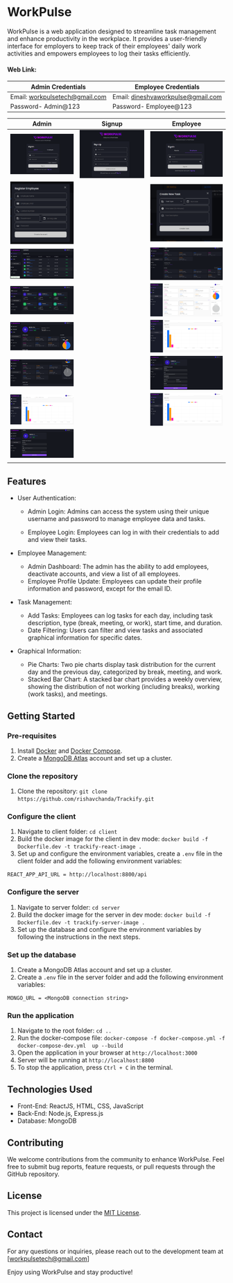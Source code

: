 # WorkPulse

WorkPulse is a web application designed to streamline task management and enhance productivity in the workplace. It provides a user-friendly interface for employers to keep track of their employees' daily work activities and empowers employees to log their tasks efficiently.

#### Web Link: 

| Admin Credentials              | Employee Credentials               |
| --------------------------     | -----------------------------      |
| Email: workpulsetech@gmail.com | Email: dineshvaworkpulse@gmail.com |
| Password- Admin@123            | Password- Employee@123             |


| **Admin**                                                                                   | **Signup**                            | **Employee**                                                                                 |
|---------------------------------------------------------------------------------------------|----------------------------------------|----------------------------------------------------------------------------------------------|
| ![Admin Login](assets/AdminLogin.png)                                                       | ![Signup](assets/Signup.png)           | ![Employee Login](assets/EmployeeLogin.png)                                                  |
| ![Register Employee](assets/RegisterEmployee.png)                                           |                                        | ![Create Task](assets/CreateTask.png)                                                        |
| ![Admin Dashboard](assets/AdminDashboard.png)                                               |                                        | ![Employee Dashboard 1](assets/EmployeeDash1.png)                                            |
| ![Employees](assets/Employees.png)                                                          |                                        | ![Employee Dashboard 2](assets/EmployeeDash2.png)                                            |
| ![Employee 1](assets/Employee1.png)                                                         |                                        | ![Employee Dashboard 3](assets/EmployeeDash3.png)                                            |
| ![Employee 2](assets/Employee2.png)                                                         |                                        | ![Employee Profile](assets/EmployeeProfile.png)                                              |
| ![Employee 3](assets/Employee3.png)                                                         |                                        | ![Image](assets/EmployeeDash3.png)                                                           |
| ![Admin Profile](assets/AdminProfile.png)                                                   |                                        |                                                                                              |
                                                                                                         |

## Features

- User Authentication:

  - Admin Login: Admins can access the system using their unique username and password to manage employee data and tasks.

  - Employee Login: Employees can log in with their credentials to add and view their tasks.

- Employee Management:

  - Admin Dashboard: The admin has the ability to add employees, deactivate accounts, and view a list of all employees.
  - Employee Profile Update: Employees can update their profile information and password, except for the email ID.

- Task Management:
  - Add Tasks: Employees can log tasks for each day, including task description, type (break, meeting, or work), start time, and duration.
  - Date Filtering: Users can filter and view tasks and associated graphical information for specific dates.
- Graphical Information:
  - Pie Charts: Two pie charts display task distribution for the current day and the previous day, categorized by break, meeting, and work.
  - Stacked Bar Chart: A stacked bar chart provides a weekly overview, showing the distribution of not working (including breaks), working (work tasks), and meetings.

## Getting Started

### Pre-requisites

1. Install [Docker](https://docs.docker.com/get-docker/) and [Docker Compose](https://docs.docker.com/compose/install/).
2. Create a [MongoDB Atlas](https://www.mongodb.com/cloud/atlas) account and set up a cluster.

### Clone the repository

1. Clone the repository: `git clone https://github.com/rishavchanda/Trackify.git`

### Configure the client

1. Navigate to client folder: `cd client`
2. Build the docker image for the client in dev mode: `docker build -f Dockerfile.dev -t trackify-react-image .`
3. Set up and configure the environment variables, create a `.env` file in the client folder and add the following environment variables:

```
REACT_APP_API_URL = http://localhost:8800/api
```

### Configure the server

1. Navigate to server folder: `cd server`
2. Build the docker image for the server in dev mode: `docker build -f Dockerfile.dev -t trackify-server-image .`
3. Set up the database and configure the environment variables by following the instructions in the next steps.

### Set up the database

1. Create a MongoDB Atlas account and set up a cluster.
2. Create a `.env` file in the server folder and add the following environment variables:

```
MONGO_URL = <MongoDB connection string>
```

### Run the application

1. Navigate to the root folder: `cd ..`
2. Run the docker-compose file: `docker-compose -f docker-compose.yml -f docker-compose-dev.yml  up --build`
3. Open the application in your browser at `http://localhost:3000`
4. Server will be running at `http://localhost:8800`
5. To stop the application, press `Ctrl + C` in the terminal.

## Technologies Used

- Front-End: ReactJS, HTML, CSS, JavaScript
- Back-End: Node.js, Express.js
- Database: MongoDB

## Contributing

We welcome contributions from the community to enhance WorkPulse. Feel free to submit bug reports, feature requests, or pull requests through the GitHub repository.

## License

This project is licensed under the [MIT License](https://opensource.org/licenses/MIT).

## Contact

For any questions or inquiries, please reach out to the development team at [workpulsetech@gmail.com]

Enjoy using WorkPulse and stay productive!
